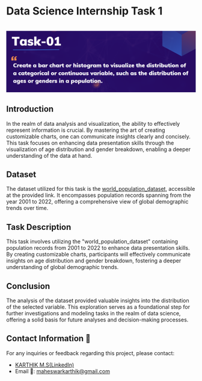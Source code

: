 # Data Science Internship Task 1
<br>
<img src="https://github.com/karthi-1212/PRODIGY_DS_01/blob/main/TS_1.png">

## Introduction
In the realm of data analysis and visualization, the ability to effectively represent information is crucial. By mastering the art of creating customizable charts, one can communicate insights clearly and concisely. This task focuses on enhancing data presentation skills through the visualization of age distribution and gender breakdown, enabling a deeper understanding of the data at hand.

## Dataset
The dataset utilized for this task is the <a href="https://github.com/karthi-1212/PRODIGY_DS_01/blob/main/worldpopulationdata.csv">world_population_dataset</a>, accessible at the provided link. It encompasses population records spanning from the year 2001 to 2022, offering a comprehensive view of global demographic trends over time.

## Task Description
This task involves utilizing the "world_population_dataset" containing population records from 2001 to 2022 to enhance data presentation skills. By creating customizable charts, participants will effectively communicate insights on age distribution and gender breakdown, fostering a deeper understanding of global demographic trends.

## Conclusion
The analysis of the dataset provided valuable insights into the distribution of the selected variable. This exploration serves as a foundational step for further investigations and modeling tasks in the realm of data science, offering a solid basis for future analyses and decision-making processes.

## Contact Information 📩
For any inquiries or feedback regarding this project, please contact:

- <a href="https://www.linkedin.com/in/karthik-m-s1212/">KARTHIK M.S(LinkedIn)</a>
- Email 📧: maheswarkarthik@gmail.com
